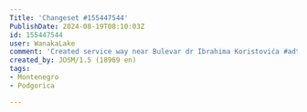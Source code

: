 ```yaml
---
Title: 'Changeset #155447544'
PublishDate: 2024-08-19T08:10:03Z
id: 155447544
user: WanakaLake
comment: 'Created service way near Bulevar dr Ibrahima Koristovića #adt'
created_by: JOSM/1.5 (18969 en)
tags:
- Montenegro
- Podgorica

---
```

